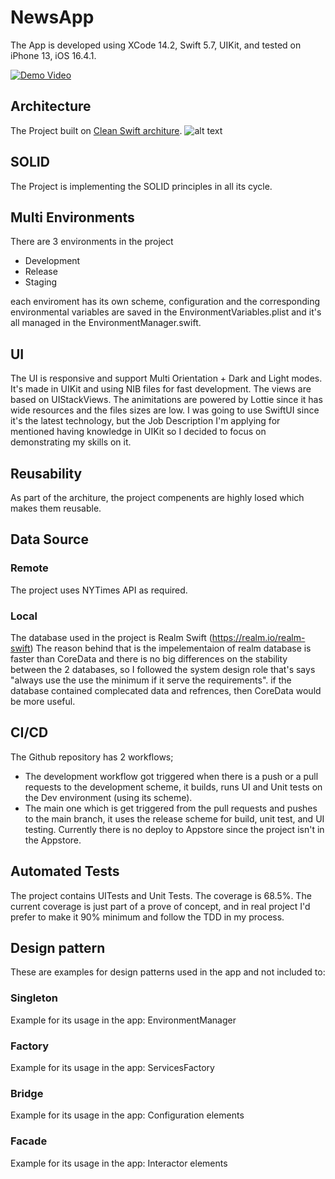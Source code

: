 # NewsApp
The App is developed using XCode 14.2, Swift 5.7, UIKit, and tested on iPhone 13, iOS 16.4.1.



[![Demo Video](https://gdurl.com/4_15)](https://drive.google.com/file/d/1_XXaPDD8kqhRt5c8sp0h65swADIy8y7l/view?usp=drivesdk)



## Architecture
The Project built on [Clean Swift architure](https://clean-swift.com).
![alt text](http://clean-swift.com/wp-content/uploads/2015/08/VIP-Cycle.png)

## SOLID
The Project is implementing the SOLID principles in all its cycle.

## Multi Environments
There are 3 environments in the project
- Development
- Release
- Staging

each enviroment has its own scheme, configuration and the corresponding environmental variables are saved in the EnvironmentVariables.plist and it's all managed in the EnvironmentManager.swift.

## UI
The UI is responsive and support Multi Orientation + Dark and Light modes. It's made in UIKit and using NIB files for fast development.
The views are based on UIStackViews. The animitations are powered by Lottie since it has wide resources and the files sizes are low.
I was going to use SwiftUI since it's the latest technology, but the Job Description I'm applying for mentioned having knowledge in UIKit so I decided to focus on demonstrating my skills on it.

## Reusability
As part of the architure, the project compenents are highly losed which makes them reusable.

## Data Source
### Remote
The project uses NYTimes API as required.

### Local
The database used in the project is Realm Swift (https://realm.io/realm-swift)
The reason behind that is the impelementaion of realm database is faster than CoreData and there is no big differences on the
stability between the 2 databases, so I followed the system design role that's says 
"always use the use the minimum if it serve the requirements". if the database contained complecated data and refrences, then CoreData
would be more useful.

## CI/CD
The Github repository has 2 workflows;
- The development workflow got triggered when there is a push or a pull requests to the development scheme, it builds, runs 
UI and Unit tests on the Dev environment (using its scheme).
- The main one which is get triggered from the pull requests and pushes to the main branch, it uses the release scheme for build,
unit test, and UI testing. Currently there is no deploy to Appstore since the project isn't in the Appstore.

## Automated Tests
The project contains UITests and Unit Tests.
The coverage is 68.5%. The current coverage is just part of a prove of concept, and in real project I'd prefer to make it 90% minimum and follow the TDD in my process.

## Design pattern
These are examples for design patterns used in the app and not included to:
### Singleton
Example for its usage in the app: EnvironmentManager
### Factory
Example for its usage in the app: ServicesFactory
### Bridge
Example for its usage in the app: Configuration elements
### Facade
Example for its usage in the app: Interactor elements
